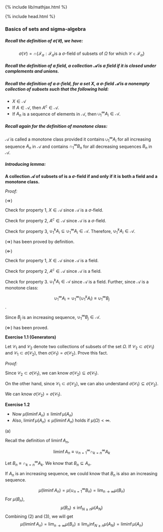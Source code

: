 
{% include lib/mathjax.html %}

{% include head.html %}

### Basics of sets and sigma-algebra

##### Recall the definition of $\sigma(\mathcal{C})$, we have: 

$$\sigma(\mathcal{C})=\cap\{\mathcal{F}_\alpha: \mathcal{F}_\alpha \text{is a } \sigma \text{-field of subsets of }  \Omega \text{ for which } \mathcal{C}\in \mathcal{F}_\alpha\}$$

##### Recall the definition of a field, a collection $\mathcal{A}$ is a field if it is closed under complements and unions. 

##### Recall the definition of a $\sigma$-field, for a set $X$, a $\sigma$-field $\mathcal{A}$ is a nonempty collection of subsets such that the following hold: 

- $X \in \mathcal{A}$
-  If $A\in \mathcal{A}$, then $A^c\in \mathcal{A}$. 
- If $A_n$ is a sequence of elements in $\mathcal{A}$, then $\cup_1^\infty A_i\in \mathcal{A}$. 

##### Recall again for the definition of monotone class: 

$\mathcal{A}$ is called a monotone class provided it contains $\cup_1^\infty A_i$ for all increasing sequence $A_n$ in $\mathcal{A}$ and contains $\cap_1^\infty B_n$ for all decreasing sequences $B_n$ in $\mathcal{A}$. 

##### Introducing lemma: 

**A collection $\mathcal{A}$ of subsets of  is a $\sigma$-field if and only if it is both a field and a monotone class.**

*Proof:*

($\Rightarrow$)

Check for property 1, $X\in \mathcal{A}$ since $\mathcal{A}$ is a $\sigma$-field. 

Check for property 2, $A^c \in \mathcal{A}$ since $\mathcal{A}$ is a $\sigma$-field. 

Check for property 3, $\cup_1^kA_i \subseteq \cup_1^\infty A_i \in \mathcal{A}$. Therefore, $\cup_1^kA_i \in \mathcal{A}$. 

($\Rightarrow$) has been proved by definition. 

($\Leftarrow$)

Check for property 1, $X\in \mathcal{A}$ since $\mathcal{A}$ is a field. 

Check for property 2, $A^c\in \mathcal{A}$ since $\mathcal{A}$ is a field. 

Check for property 3. $\cup_1^kA_i\in \mathcal{A}$ since $\mathcal{A}$ is a field. Further, since $\mathcal{A}$ is a monotone class: 

$$\cup_1^\infty A_i = \cup_1^\infty (\cup_1^k A_i) \equiv \cup_1^\infty B_j$$. 

Since $B_j$ is an increasing sequence, $\cup_1^\infty B_j \in \mathcal{A}$. 

 ($\Leftarrow$) has been proved. 

**Exercise 1.1 (Generators)**

Let $\mathcal{C}_1$ and $\mathcal{C}_2$ denote two collections of subsets of the
set $\Omega$. If $\mathcal{C}_2 \subset \sigma(\mathcal{C}_1)$ and $\mathcal{C}_1 \subset \sigma(\mathcal{C}_2)$, then $\sigma(\mathcal{C}_1)=\sigma(\mathcal{C}_2)$. Prove this fact. 

*Proof:*

Since $\mathcal{C}_2 \subset \sigma(\mathcal{C}_1)$, we can know $\sigma(\mathcal{C_2})\subseteq \sigma(\mathcal{C_1})$. 

On the other hand, since $\mathcal{C}_1 \subset \sigma(\mathcal{C}_2)$, we can also understand $\sigma(\mathcal{C_1})\subseteq \sigma(\mathcal{C_2})$. 

We can know $\sigma(\mathcal{C_2}) = \sigma(\mathcal{C_1})$. 





**Exercise 1.2**
- Now $\mu(\liminf A_n)\leq \liminf \mu(A_n)$
- Also, $\liminf \mu(A_n)\leq \mu(\liminf A_n)$ holds if $\mu(\Omega) < \infty$. 

(a)

Recall the definition of $\liminf A_n$, 

 $$\liminf A_n \equiv \cup_{n=1}^{\infty} \cap_{k=n}^{\infty} A_k$$


Let $B_n\equiv \cap_{k=n}^{\infty}A_k$. We know that $B_n \subseteq A_n$. 

If $A_n$ is an increasing sequence, we could know that $B_n$ is also an increasing sequence. 

$$\mu(\liminf A_n) = \mu(\cup_{n=1}^{\infty} B_n)=\lim_{n\rightarrow \infty} \mu(B_n)$$
For $\mu(B_n)$, 
$$ \mu(B_n) \leq \inf_{N\geq n}\mu(A_N)$$
Combining (2) and (3), we will get
 $$\mu(\liminf A_n) = \lim_{n\rightarrow \infty} \mu(B_n) \leq \lim_{n} \inf_{N\geq n} \mu(A_N) = \liminf \mu(A_n)$$
